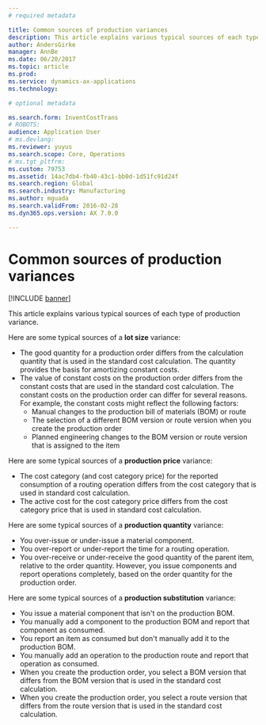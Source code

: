 ```yaml
---
# required metadata

title: Common sources of production variances
description: This article explains various typical sources of each type of production variance. 
author: AndersGirke
manager: AnnBe
ms.date: 06/20/2017
ms.topic: article
ms.prod: 
ms.service: dynamics-ax-applications
ms.technology: 

# optional metadata

ms.search.form: InventCostTrans
# ROBOTS: 
audience: Application User
# ms.devlang: 
ms.reviewer: yuyus
ms.search.scope: Core, Operations
# ms.tgt_pltfrm: 
ms.custom: 79753
ms.assetid: 14ac7db4-fb40-43c1-bb0d-1d51fc91d24f
ms.search.region: Global
ms.search.industry: Manufacturing
ms.author: mguada
ms.search.validFrom: 2016-02-28
ms.dyn365.ops.version: AX 7.0.0

---
```


# Common sources of production variances

[!INCLUDE [banner](../includes/banner.md)]

This article explains various typical sources of each type of production variance. 

Here are some typical sources of a **lot size** variance:

-   The good quantity for a production order differs from the calculation quantity that is used in the standard cost calculation. The quantity provides the basis for amortizing constant costs.
-   The value of constant costs on the production order differs from the constant costs that are used in the standard cost calculation. The constant costs on the production order can differ for several reasons. For example, the constant costs might reflect the following factors:
    -   Manual changes to the production bill of materials (BOM) or route
    -   The selection of a different BOM version or route version when you create the production order
    -   Planned engineering changes to the BOM version or route version that is assigned to the item

Here are some typical sources of a **production price** variance:

-   The cost category (and cost category price) for the reported consumption of a routing operation differs from the cost category that is used in standard cost calculation.
-   The active cost for the cost category price differs from the cost category price that is used in standard cost calculation.

Here are some typical sources of a **production quantity** variance:

-   You over-issue or under-issue a material component.
-   You over-report or under-report the time for a routing operation.
-   You over-receive or under-receive the good quantity of the parent item, relative to the order quantity. However, you issue components and report operations completely, based on the order quantity for the production order.

Here are some typical sources of a **production substitution** variance:

-   You issue a material component that isn't on the production BOM.
-   You manually add a component to the production BOM and report that component as consumed.
-   You report an item as consumed but don't manually add it to the production BOM.
-   You manually add an operation to the production route and report that operation as consumed.
-   When you create the production order, you select a BOM version that differs from the BOM version that is used in the standard cost calculation.
-   When you create the production order, you select a route version that differs from the route version that is used in the standard cost calculation.




